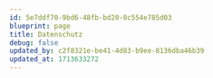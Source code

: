 ```yaml
---
id: 5e7ddf70-9bd6-48fb-bd20-0c554e785d03
blueprint: page
title: Datenschutz
debug: false
updated_by: c2f8321e-be41-4d83-b9ee-8136dba46b39
updated_at: 1713633272
---
```

